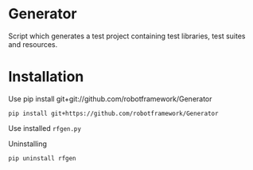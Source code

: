 Generator
=========

Script which generates a test project containing test libraries, test suites and resources.

Installation
============

Use pip install git+git://github.com/robotframework/Generator

    pip install git+https://github.com/robotframework/Generator

Use installed `rfgen.py`

Uninstalling

    pip uninstall rfgen